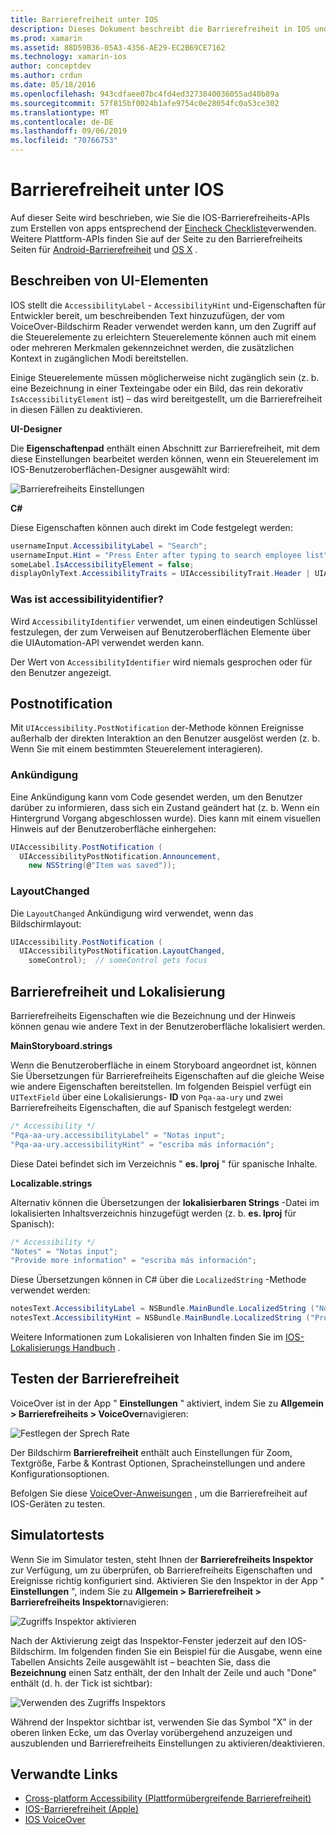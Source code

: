 ```yaml
---
title: Barrierefreiheit unter IOS
description: Dieses Dokument beschreibt die Barrierefreiheit in IOS und erläutert verschiedene Eigenschaften und Features, mit denen die Anwendung von so vielen Benutzern wie möglich verwendet werden kann.
ms.prod: xamarin
ms.assetid: 88D59B36-05A3-4356-AE29-EC2B69CE7162
ms.technology: xamarin-ios
author: conceptdev
ms.author: crdun
ms.date: 05/18/2016
ms.openlocfilehash: 943cdfaee07bc4fd4ed3273840036055ad40b89a
ms.sourcegitcommit: 57f815bf0024b1afe9754c0e28054fc0a53ce302
ms.translationtype: MT
ms.contentlocale: de-DE
ms.lasthandoff: 09/06/2019
ms.locfileid: "70766753"
---
```

# <a name="accessibility-on-ios"></a>Barrierefreiheit unter IOS

Auf dieser Seite wird beschrieben, wie Sie die IOS-Barrierefreiheits-APIs zum Erstellen von apps entsprechend der [Eincheck Checkliste](~/cross-platform/app-fundamentals/accessibility.md)verwenden.
Weitere Plattform-APIs finden Sie auf der Seite zu den Barrierefreiheits Seiten für [Android-Barrierefreiheit](~/android/app-fundamentals/accessibility.md) und [OS X](~/mac/app-fundamentals/accessibility.md) .

## <a name="describing-ui-elements"></a>Beschreiben von UI-Elementen

IOS stellt die `AccessibilityLabel` - `AccessibilityHint` und-Eigenschaften für Entwickler bereit, um beschreibenden Text hinzuzufügen, der vom VoiceOver-Bildschirm Reader verwendet werden kann, um den Zugriff auf die Steuerelemente zu erleichtern Steuerelemente können auch mit einem oder mehreren Merkmalen gekennzeichnet werden, die zusätzlichen Kontext in zugänglichen Modi bereitstellen.

Einige Steuerelemente müssen möglicherweise nicht zugänglich sein (z. b. eine Bezeichnung in einer Texteingabe oder ein Bild, das rein dekorativ `IsAccessibilityElement` ist) – das wird bereitgestellt, um die Barrierefreiheit in diesen Fällen zu deaktivieren.

**UI-Designer**

Die **Eigenschaftenpad** enthält einen Abschnitt zur Barrierefreiheit, mit dem diese Einstellungen bearbeitet werden können, wenn ein Steuerelement im IOS-Benutzeroberflächen-Designer ausgewählt wird:

![](accessibility-images/ios-designer-sml.png "Barrierefreiheits Einstellungen")

**C#**

Diese Eigenschaften können auch direkt im Code festgelegt werden:

```csharp
usernameInput.AccessibilityLabel = "Search";
usernameInput.Hint = "Press Enter after typing to search employee list";
someLabel.IsAccessibilityElement = false;
displayOnlyText.AccessibilityTraits = UIAccessibilityTrait.Header | UIAccessibilityTrait.Selected;
```

### <a name="what-is-accessibilityidentifier"></a>Was ist accessibilityidentifier?

Wird `AccessibilityIdentifier` verwendet, um einen eindeutigen Schlüssel festzulegen, der zum Verweisen auf Benutzeroberflächen Elemente über die UIAutomation-API verwendet werden kann.

Der Wert von `AccessibilityIdentifier` wird niemals gesprochen oder für den Benutzer angezeigt.

<a name="postnotification" />

## <a name="postnotification"></a>Postnotification

Mit `UIAccessibility.PostNotification` der-Methode können Ereignisse außerhalb der direkten Interaktion an den Benutzer ausgelöst werden (z. b. Wenn Sie mit einem bestimmten Steuerelement interagieren).

### <a name="announcement"></a>Ankündigung

Eine Ankündigung kann vom Code gesendet werden, um den Benutzer darüber zu informieren, dass sich ein Zustand geändert hat (z. b. Wenn ein Hintergrund Vorgang abgeschlossen wurde). Dies kann mit einem visuellen Hinweis auf der Benutzeroberfläche einhergehen:

```csharp
UIAccessibility.PostNotification (
  UIAccessibilityPostNotification.Announcement,
    new NSString(@"Item was saved"));
```

### <a name="layoutchanged"></a>LayoutChanged

Die `LayoutChanged` Ankündigung wird verwendet, wenn das Bildschirmlayout:

```csharp
UIAccessibility.PostNotification (
  UIAccessibilityPostNotification.LayoutChanged,
    someControl);  // someControl gets focus
```

## <a name="accessibility-and-localization"></a>Barrierefreiheit und Lokalisierung

Barrierefreiheits Eigenschaften wie die Bezeichnung und der Hinweis können genau wie andere Text in der Benutzeroberfläche lokalisiert werden.

**MainStoryboard.strings**

Wenn die Benutzeroberfläche in einem Storyboard angeordnet ist, können Sie Übersetzungen für Barrierefreiheits Eigenschaften auf die gleiche Weise wie andere Eigenschaften bereitstellen. Im folgenden Beispiel verfügt ein `UITextField` über eine Lokalisierungs- **ID** von `Pqa-aa-ury` und zwei Barrierefreiheits Eigenschaften, die auf Spanisch festgelegt werden:

```csharp
/* Accessibility */
"Pqa-aa-ury.accessibilityLabel" = "Notas input";
"Pqa-aa-ury.accessibilityHint" = "escriba más información";
```

Diese Datei befindet sich im Verzeichnis " **es. lproj** " für spanische Inhalte.

**Localizable.strings**

Alternativ können die Übersetzungen der **lokalisierbaren Strings** -Datei im lokalisierten Inhaltsverzeichnis hinzugefügt werden (z. b. **es. lproj** für Spanisch):

```csharp
/* Accessibility */
"Notes" = "Notas input";
"Provide more information" = "escriba más información";
```

Diese Übersetzungen können in C# über die `LocalizedString` -Methode verwendet werden:

```csharp
notesText.AccessibilityLabel = NSBundle.MainBundle.LocalizedString ("Notes", "");
notesText.AccessibilityHint = NSBundle.MainBundle.LocalizedString ("Provide more information", "");
```

Weitere Informationen zum Lokalisieren von Inhalten finden Sie im [IOS-Lokalisierungs Handbuch](~/ios/app-fundamentals/localization/index.md) .

<a name="testing" />

## <a name="testing-accessibility"></a>Testen der Barrierefreiheit

VoiceOver ist in der App " **Einstellungen** " aktiviert, indem Sie zu **Allgemein > Barrierefreiheits > VoiceOver**navigieren:

![](accessibility-images/settings-sml.png "Festlegen der Sprech Rate")

Der Bildschirm **Barrierefreiheit** enthält auch Einstellungen für Zoom, Textgröße, Farbe & Kontrast Optionen, Spracheinstellungen und andere Konfigurationsoptionen.

Befolgen Sie diese [VoiceOver-Anweisungen](https://developer.apple.com/library/ios/technotes/TestingAccessibilityOfiOSApps/TestAccessibilityonYourDevicewithVoiceOver/TestAccessibilityonYourDevicewithVoiceOver.html) , um die Barrierefreiheit auf IOS-Geräten zu testen.

## <a name="simulator-testing"></a>Simulatortests

Wenn Sie im Simulator testen, steht Ihnen der **Barrierefreiheits Inspektor** zur Verfügung, um zu überprüfen, ob Barrierefreiheits Eigenschaften und Ereignisse richtig konfiguriert sind. Aktivieren Sie den Inspektor in der App " **Einstellungen** ", indem Sie zu **Allgemein > Barrierefreiheit > Barrierefreiheits Inspektor**navigieren:

![](accessibility-images/settings-inspector-sml.png "Zugriffs Inspektor aktivieren")

Nach der Aktivierung zeigt das Inspektor-Fenster jederzeit auf den IOS-Bildschirm.
Im folgenden finden Sie ein Beispiel für die Ausgabe, wenn eine Tabellen Ansichts Zeile ausgewählt ist – beachten Sie, dass die **Bezeichnung** einen Satz enthält, der den Inhalt der Zeile und auch "Done" enthält (d. h. der Tick ist sichtbar):

![](accessibility-images/tableview-a11y-sml.png "Verwenden des Zugriffs Inspektors")

Während der Inspektor sichtbar ist, verwenden Sie das Symbol "X" in der oberen linken Ecke, um das Overlay vorübergehend anzuzeigen und auszublenden und Barrierefreiheits Einstellungen zu aktivieren/deaktivieren.

## <a name="related-links"></a>Verwandte Links

- [Cross-platform Accessibility (Plattformübergreifende Barrierefreiheit)](~/cross-platform/app-fundamentals/accessibility.md)
- [IOS-Barrierefreiheit (Apple)](https://developer.apple.com/library/ios/documentation/UserExperience/Conceptual/iPhoneAccessibility/Accessibility_on_iPhone/Accessibility_on_iPhone.html)
- [IOS VoiceOver](http://www.apple.com/accessibility/ios/voiceover/)
